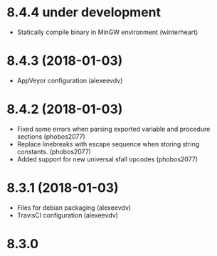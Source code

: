 8.4.4 under development
=====
- Statically compile binary in MinGW environment (winterheart)

8.4.3 (2018-01-03)
=====
- AppVeyor configuration (alexeevdv)

8.4.2 (2018-01-03)
=====
- Fixed some errors when parsing exported variable and procedure sections (phobos2077)
- Replace linebreaks with escape sequence when storing string constants. (phobos2077)
- Added support for new universal sfall opcodes (phobos2077)

8.3.1 (2018-01-03)
=====
- Files for debian packaging (alexeevdv)
- TravisCI configuration (alexeevdv)

8.3.0
=====
